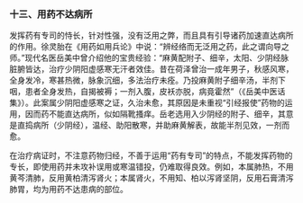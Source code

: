 ### 十三、用药不达病所

发挥药有专司的恃长，针对性强，没有泛用之弊，而且具有引导诸药加速直达病所的作用。徐灵胎在《用药如用兵论》中说：“辨经络而无泛用之药，此之谓向导之师。”现代名医岳美中曾介绍他的宝贵经验：“麻黄配附子、细辛，太阳、少阴经脉脏腑皆达，治疗少阴阳虚感寒无汗者效佳。昔在荷泽曾治一成年男子，秋感风寒，全身发冷，寒甚热微，脉象沉细，多法治疗未痊。乃投麻黄附子细辛汤，半剂下咽，患者全身发热，自揭被褥；一剂入腹，皮袄亦脱，病竟霍然”（《岳美中医话集》）。此案属少阴阳虚感寒之证，久治未愈，其原因是未重视“引经报使”药物的运用，因而药不能直达病所，似如隔靴搔痒。岳老选用入少阴经的附子、细辛，其意是直捣病所（少阴经），温经、助阳散寒，并助麻黄解表，故能半剂见效，一剂而愈。

在治疗病证时，不注意药物归经，不善于运用“药有专司”的特点，不能发挥药物的专长，即使用药并未攻补误用或寒温错投，仍难取得良效。例如，本属肺热，不用黄芩清肺，反用黄柏清泻肾火；本属肾火，不用知、柏以泻肾坚阴，反用石膏清泻肺胃，均为用药不达患病的部位。
